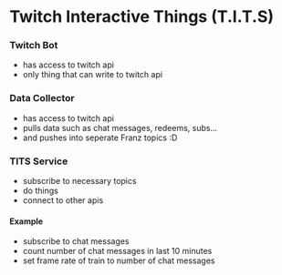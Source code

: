 # Twitch Interactive Things (T.I.T.S)

### Twitch Bot
- has access to twitch api
- only thing that can write to twitch api

### Data Collector
- has access to twitch api
- pulls data such as chat messages, redeems, subs...
- and pushes into seperate Franz topics :D

### TITS Service
- subscribe to necessary topics
- do things
- connect to other apis

#### Example
- subscribe to chat messages
- count number of chat messages in last 10 minutes
- set frame rate of train to number of chat messages

